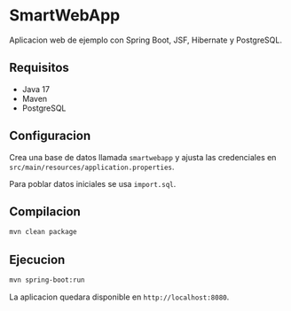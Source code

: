 # SmartWebApp

Aplicacion web de ejemplo con Spring Boot, JSF, Hibernate y PostgreSQL.

## Requisitos
- Java 17
- Maven
- PostgreSQL

## Configuracion
Crea una base de datos llamada `smartwebapp` y ajusta las credenciales en `src/main/resources/application.properties`.

Para poblar datos iniciales se usa `import.sql`.

## Compilacion
```bash
mvn clean package
```

## Ejecucion
```bash
mvn spring-boot:run
```
La aplicacion quedara disponible en `http://localhost:8080`.
